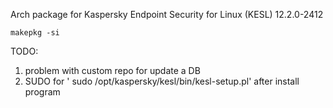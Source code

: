 
Arch package for Kaspersky Endpoint Security for Linux (KESL) 12.2.0-2412
```
makepkg -si
```

TODO:

1) problem with custom repo for update a DB
2) SUDO for ' sudo /opt/kaspersky/kesl/bin/kesl-setup.pl' after install program
